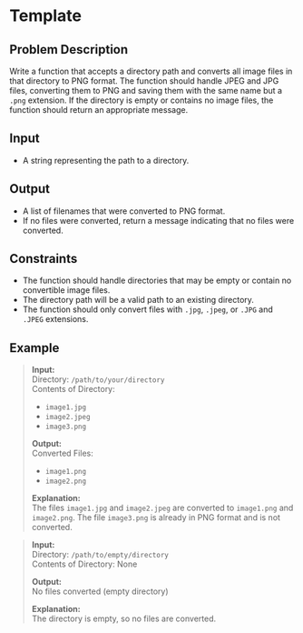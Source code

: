 # Template

## Problem Description
Write a function that accepts a directory path and converts all image files in that directory to PNG format. The function should handle JPEG and JPG files, converting them to PNG and saving them with the same name but a `.png` extension. If the directory is empty or contains no image files, the function should return an appropriate message.

## Input
- A string representing the path to a directory.

## Output
- A list of filenames that were converted to PNG format.
- If no files were converted, return a message indicating that no files were converted.

## Constraints
- The function should handle directories that may be empty or contain no convertible image files.
- The directory path will be a valid path to an existing directory.
- The function should only convert files with `.jpg`, `.jpeg`, or `.JPG` and `.JPEG` extensions.

## Example
> **Input:**  
> Directory: `/path/to/your/directory`  
> Contents of Directory:  
> - `image1.jpg`  
> - `image2.jpeg`  
> - `image3.png`  
> 
> **Output:**  
> Converted Files:  
> - `image1.png`  
> - `image2.png`  
>
> **Explanation:**  
> The files `image1.jpg` and `image2.jpeg` are converted to `image1.png` and `image2.png`. The file `image3.png` is already in PNG format and is not converted.

> **Input:**  
> Directory: `/path/to/empty/directory`  
> Contents of Directory: None  
> 
> **Output:**  
> No files converted (empty directory)  
>
> **Explanation:**  
> The directory is empty, so no files are converted.
